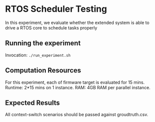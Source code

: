 # RTOS Scheduler Testing
In this experiment, we evaluate whether the extended system is able to drive a RTOS core to schedule tasks properly

## Running the experiment
Invocation: `./run_experiment.sh`


## Computation Resources
For this experiment, each of firmware target is evaluated for 15 mins. 
Runtime: 2*15 mins on 1 instance.
RAM: 4GB RAM per parallel instance.


## Expected Results
All context-switch scenarios should be passed against groudtruth.csv.
